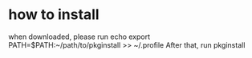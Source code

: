 # how to install
when downloaded, please run echo export PATH=$PATH:~/path/to/pkginstall >> ~/.profile
After that, run pkginstall
